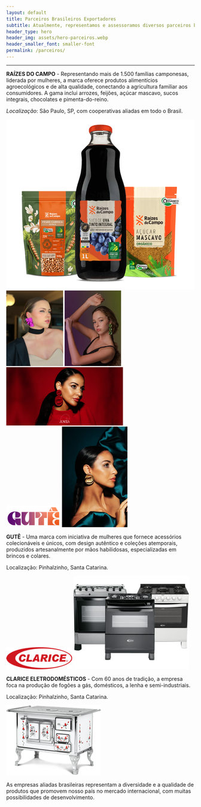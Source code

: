 ```yaml
---
layout: default
title: Parceiros Brasileiros Exportadores
subtitle: Atualmente, representamos e assessoramos diversos parceiros brasileiros no mercado internacional
header_type: hero
header_img: assets/hero-parceiros.webp
header_smaller_font: smaller-font
permalink: /parceiros/
---
```


<section class="parceiros pt-4 pt-md-3">
  <div class="d-flex flex-column flex-md-row">
    <div class="texto align-content-end mb-0 mb-md-5">
      <hr />
      <p><strong>RAÍZES DO CAMPO</strong> - Representando mais de 1.500 famílias camponesas, liderada por mulheres, a marca oferece produtos alimentícios agroecológicos e de alta qualidade, conectando a agricultura familiar aos consumidores. A gama inclui arrozes, feijões, açúcar mascavo, sucos integrais, chocolates e pimenta-do-reino.</p>
      <p><em>Localização</em>: São Paulo, SP, com cooperativas aliadas em todo o Brasil.</p>
    </div>
    <div class="imagem">
      <img src="/assets/parceiros1.png" alt="RAÍZES DO CAMPO" />
    </div>
  </div>

  <div class="d-flex flex-column flex-md-row mt-4 mt-md-0">
    <div class="gute">
      <div class="imagens d-flex ">
        <div class="esquerda d-md-block d-flex flex-wrap">
          <img src="/assets/gute1.png" alt="Gutê" />
          <img src="/assets/gute2.png" alt="Gutê" />
          <img src="/assets/gute3.png" alt="Gutê" />
        </div>
        <div class="direita">
          <img class="gute-logo" src="/assets/gute-logo.png" alt="Gutê" />
          <img src="/assets/gute4.png" alt="Gutê" />
        </div>
      </div>
      <div class="texto">
        <p><strong>GUTÊ</strong> - Uma marca com iniciativa de mulheres que fornece acessórios colecionáveis e únicos, com design autêntico e coleções atemporais, produzidos artesanalmente por mãos habilidosas, especializadas em brincos e colares.</p>
        <p class="mb-2">Localização: Pinhalzinho, Santa Catarina.</p>
      </div>
    </div>
    <div class="clarice d-flex">
      <div class="esquerda">
        <img class="clarice-logo" src="/assets/clarice-logo.png" alt="Clarice" />
        <img src="/assets/clarice1.png" alt="Clarice" />
        <div class="texto">
          <p><strong>CLARICE ELETRODOMÉSTICOS</strong> - Com 60 anos de tradição, a empresa foca na produção de fogões a gás, domésticos, a lenha e semi-industriais.</p>
          <p class="mb-2">Localização: Pinhalzinho, Santa Catarina.</p>
        </div>
      </div>
      <div class="direita">
        <img class="m-0" src="/assets/clarice2.png" alt="Clarice" />
        <div class="texto p-4">
          <p>As empresas aliadas brasileiras representam a diversidade e a qualidade de produtos que promovem nosso país no mercado internacional, com muitas possibilidades de desenvolvimento.</p>
        </div>
      </div>
    </div>
  </div>
</section>
